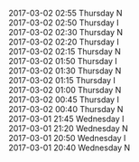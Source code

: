 2017-03-02 02:55 Thursday  N  
2017-03-02 02:50 Thursday  I  
2017-03-02 02:30 Thursday  N  
2017-03-02 02:20 Thursday  I  
2017-03-02 02:15 Thursday  N  
2017-03-02 01:50 Thursday  I  
2017-03-02 01:30 Thursday  N  
2017-03-02 01:15 Thursday  I  
2017-03-02 01:00 Thursday  N  
2017-03-02 00:45 Thursday  I  
2017-03-02 00:40 Thursday  N  
2017-03-01 21:45 Wednesday  I  
2017-03-01 21:20 Wednesday  N  
2017-03-01 20:50 Wednesday  I  
2017-03-01 20:40 Wednesday  N  

